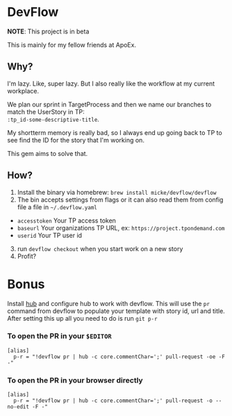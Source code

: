 # DevFlow
__NOTE__: This project is in beta

This is mainly for my fellow friends at ApoEx.

## Why?
I'm lazy. Like, super lazy. But I also really like the workflow at my current
workplace.

We plan our sprint in TargetProcess and then we name our branches to match the
UserStory in TP:  
`:tp_id-some-descriptive-title`.  

My shortterm memory is really bad, so I always end up going back to TP to see
find the ID for the story that I'm working on.  

This gem aims to solve that.

## How?
1. Install the binary via homebrew: `brew install micke/devflow/devflow`
2. The bin accepts settings from flags or it can also read them from config file a file in `~/.devflow.yaml`
  * `accesstoken` Your TP access token
  * `baseurl` Your organizations TP URL, ex: `https://project.tpondemand.com`
  * `userid` Your TP user id
3. run `devflow checkout` when you start work on a new story
4. Profit?

# Bonus

Install [hub](https://github.com/github/hub) and configure hub to work with
devflow. This will use the `pr` command from devflow to populate your template
with story id, url and title. After setting this up all you need to do is run
`git p-r`

### To open the PR in your `$EDITOR`
```
[alias]
  p-r = "!devflow pr | hub -c core.commentChar=';' pull-request -oe -F -"
```

### To open the PR in your browser directly
```
[alias]
  p-r = "!devflow pr | hub -c core.commentChar=';' pull-request -o --no-edit -F -"
```
